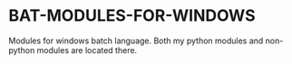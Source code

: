 # BAT-MODULES-FOR-WINDOWS
Modules for windows batch language. Both my python modules and non-python modules are located there.
